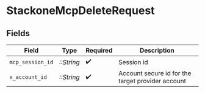 # StackoneMcpDeleteRequest


## Fields

| Field                                             | Type                                              | Required                                          | Description                                       |
| ------------------------------------------------- | ------------------------------------------------- | ------------------------------------------------- | ------------------------------------------------- |
| `mcp_session_id`                                  | *::String*                                        | :heavy_check_mark:                                | Session id                                        |
| `x_account_id`                                    | *::String*                                        | :heavy_check_mark:                                | Account secure id for the target provider account |